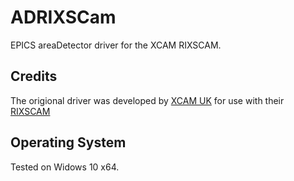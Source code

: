 ADRIXSCam
=========

EPICS areaDetector driver for the XCAM RIXSCAM.

Credits
-------

The origional driver was developed by [XCAM UK](http://www.xcam.co.uk/) for use with
their [RIXSCAM](http://www.xcam.co.uk/rixscam-%E2%80%93-multi-emccd-large-detector-area-system-single-photon-detection-and-sub-pixel-resolution)

Operating System
----------------

Tested on Widows 10 x64. 
